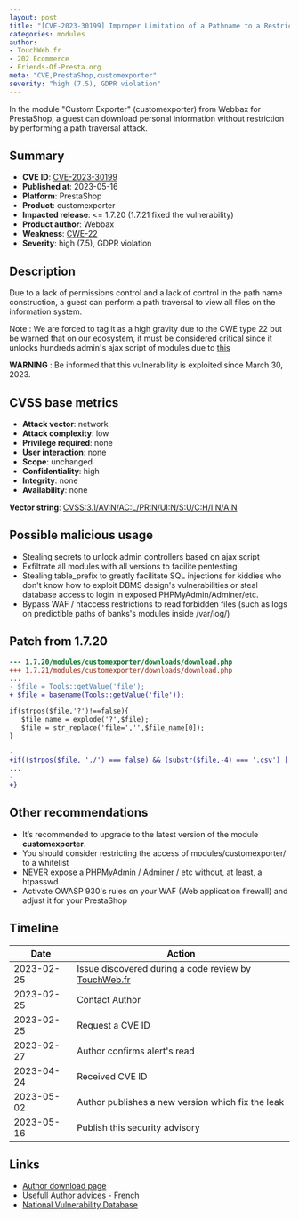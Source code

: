 ```yaml
---
layout: post
title: "[CVE-2023-30199] Improper Limitation of a Pathname to a Restricted Directory in Webbax - Custom Exporter module for PrestaShop"
categories: modules
author:
- TouchWeb.fr
- 202 Ecommerce
- Friends-Of-Presta.org
meta: "CVE,PrestaShop,customexporter"
severity: "high (7.5), GDPR violation"
---
```


In the module "Custom Exporter" (customexporter) from Webbax for PrestaShop, a guest can download personal information without restriction by performing a path traversal attack.

## Summary

* **CVE ID**: [CVE-2023-30199](https://cve.mitre.org/cgi-bin/cvename.cgi?name=CVE-2023-30199)
* **Published at**: 2023-05-16
* **Platform**: PrestaShop
* **Product**: customexporter
* **Impacted release**: <= 1.7.20 (1.7.21 fixed the vulnerability)
* **Product author**: Webbax
* **Weakness**: [CWE-22](https://cwe.mitre.org/data/definitions/22.html)
* **Severity**: high (7.5), GDPR violation

## Description

Due to a lack of permissions control and a lack of control in the path name construction, a guest can perform a path traversal to view all files on the information system.

Note : We are forced to tag it as a high gravity due to the CWE type 22 but be warned that on our ecosystem, it must be considered critical since it unlocks hundreds admin's ajax script of modules due to [this](https://github.com/PrestaShop/PrestaShop/blob/6c05518b807d014ee8edb811041e3de232520c28/classes/Tools.php#L1247)

**WARNING** : Be informed that this vulnerability is exploited since March 30, 2023.

## CVSS base metrics

* **Attack vector**: network
* **Attack complexity**: low
* **Privilege required**: none
* **User interaction**: none
* **Scope**: unchanged
* **Confidentiality**: high
* **Integrity**: none
* **Availability**: none

**Vector string**: [CVSS:3.1/AV:N/AC:L/PR:N/UI:N/S:U/C:H/I:N/A:N](https://nvd.nist.gov/vuln-metrics/cvss/v3-calculator?vector=AV:N/AC:L/PR:N/UI:N/S:U/C:H/I:N/A:N)

## Possible malicious usage

* Stealing secrets to unlock admin controllers based on ajax script
* Exfiltrate all modules with all versions to facilite pentesting
* Stealing table_prefix to greatly facilitate SQL injections for kiddies who don't know how to exploit DBMS design's vulnerabilities or steal database access to login in exposed PHPMyAdmin/Adminer/etc.
* Bypass WAF / htaccess restrictions to read forbidden files (such as logs on predictible paths of banks's modules inside /var/log/)


## Patch from 1.7.20

```diff
--- 1.7.20/modules/customexporter/downloads/download.php
+++ 1.7.21/modules/customexporter/downloads/download.php
...
- $file = Tools::getValue('file');
+ $file = basename(Tools::getValue('file'));

if(strpos($file,'?')!==false){
   $file_name = explode('?',$file);
   $file = str_replace('file=','',$file_name[0]);
}

-
+if((strpos($file, './') === false) && (substr($file,-4) === '.csv') || substr($file,-4) === '.txt'){
...
-
+}
```

## Other recommendations

* It’s recommended to upgrade to the latest version of the module **customexporter**.
* You should consider restricting the access of modules/customexporter/ to a whitelist
* NEVER expose a PHPMyAdmin / Adminer / etc without, at least, a htpasswd
* Activate OWASP 930's rules on your WAF (Web application firewall) and adjust it for your PrestaShop

## Timeline

| Date | Action |
|--|--|
| 2023-02-25 | Issue discovered during a code review by [TouchWeb.fr](https://www.touchweb.fr) |
| 2023-02-25 | Contact Author |
| 2023-02-25 | Request a CVE ID |
| 2023-02-27 | Author confirms alert's read |
| 2023-04-24 | Received CVE ID |
| 2023-05-02 | Author publishes a new version which fix the leak |
| 2023-05-16 | Publish this security advisory |

## Links

* [Author download page](https://www.webbax.ch/2017/08/30/9-modules-prestashop-gratuits-offert-par-webbax/)
* [Usefull Author advices - French](https://www.youtube.com/watch?v=ZHerGwp0oq4&t=1855s)
* [National Vulnerability Database](https://nvd.nist.gov/vuln/detail/CVE-2023-30199)
